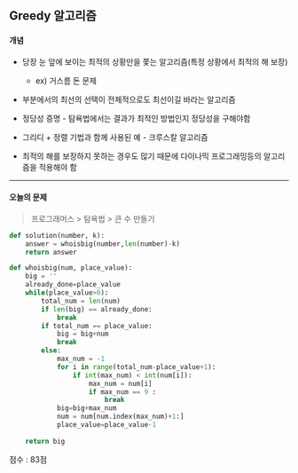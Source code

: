 ## Greedy 알고리즘

#### 개념

- 당장 눈 앞에 보이는 최적의 상황만을 쫓는 알고리즘(특정 상황에서 최적의 해 보장)
  - ex) 거스름 돈 문제

- 부분에서의 최선의 선택이 전체적으로도 최선이길 바라는 알고리즘
- 정당성 증명 - 탐욕법에서는 결과가 최적인 방법인지 정당성을 구해야함

- 그리디 + 정렬 기법과 함께 사용된 예 - 크루스칼 알고리즘

- 최적의 해를 보장하지 못하는 경우도 많기 때문에 다이나믹 프로그래밍등의 알고리즘을 적용해야 함

<hr/>

#### 오늘의 문제

> 프로그래머스 > 탐욕법 > 큰 수 만들기 

```python
def solution(number, k):
    answer = whoisbig(number,len(number)-k)
    return answer

def whoisbig(num, place_value):
    big = ''
    already_done=place_value
    while(place_value>0):
        total_num = len(num)
        if len(big) == already_done:
            break
        if total_num == place_value:
            big = big+num
            break
        else:
            max_num = -1
            for i in range(total_num-place_value+1):
                if int(max_num) < int(num[i]):
                    max_num = num[i]
                    if max_num == 9 :
                        break
            big=big+max_num
            num = num[num.index(max_num)+1:]
            place_value=place_value-1
    
    return big
```



점수 : 83점

